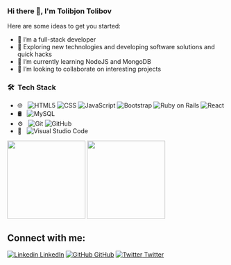 ### Hi there 👋, I'm Tolibjon Tolibov


Here are some ideas to get you started:

- 🔭 I’m a full-stack developer
- 🤔 Exploring new technologies and developing software solutions and quick hacks
- 🌱 I’m currently learning NodeJS and MongoDB 
- 👯 I’m looking to collaborate on interesting projects

<h3> 🛠 &nbsp;Tech Stack</h3>

- 🌐 &nbsp;
  ![HTML5](https://img.shields.io/badge/-HTML5-333333?style=flat&logo=HTML5)
  ![CSS](https://img.shields.io/badge/-CSS-333333?style=flat&logo=CSS3&logoColor=1572B6)
  ![JavaScript](https://img.shields.io/badge/-JavaScript-333333?style=flat&logo=javascript)
  ![Bootstrap](https://img.shields.io/badge/-Bootstrap-333333?style=flat&logo=bootstrap&logoColor=563D7C)
  ![Ruby on Rails](https://img.shields.io/badge/-Ruby-333333?style=flat&logo=ruby)
  ![React](https://img.shields.io/badge/-React-333333?style=flat&logo=react)
- 🛢 &nbsp;
  ![MySQL](https://img.shields.io/badge/-MySQL-333333?style=flat&logo=mysql)
- ⚙️ &nbsp;
  ![Git](https://img.shields.io/badge/-Git-333333?style=flat&logo=git)
  ![GitHub](https://img.shields.io/badge/-GitHub-333333?style=flat&logo=github)
- 🔧 &nbsp;
  ![Visual Studio Code](https://img.shields.io/badge/-Visual%20Studio%20Code-333333?style=flat&logo=visual-studio-code&logoColor=007ACC)

<div>
<img height="180em" src="https://github-readme-stats.vercel.app/api?username=toliboff&theme=buefy&show_icons=true" />
<img height="180em" src="https://github-readme-stats.vercel.app/api/top-langs/?username=toliboff&theme=buefy&layout=compact" />
</div>

## Connect with me: 
[![Linkedin](https://i.stack.imgur.com/gVE0j.png) LinkedIn](https://www.linkedin.com/in/tolibjon-tolibov)   [![GitHub](https://i.stack.imgur.com/tskMh.png) GitHub](https://github.com/toliboff)   [![Twitter](http://i.imgur.com/wWzX9uB.png) Twitter](https://twitter.com/tolib_tolibov) 
